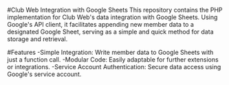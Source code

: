 #Club Web Integration with Google Sheets
This repository contains the PHP implementation for Club Web's data integration with Google Sheets. Using Google's API client, it facilitates appending new member data to a designated Google Sheet, serving as a simple and quick method for data storage and retrieval.

#Features
-Simple Integration: Write member data to Google Sheets with just a function call.
-Modular Code: Easily adaptable for further extensions or integrations.
-Service Account Authentication: Secure data access using Google's service account.
